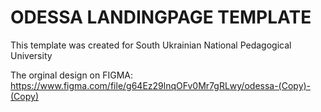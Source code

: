 # ODESSA LANDINGPAGE TEMPLATE

This template was created for South Ukrainian National Pedagogical University
<br>

The orginal design on FIGMA: https://www.figma.com/file/g64Ez29lnqOFv0Mr7gRLwy/odessa-(Copy)-(Copy)
